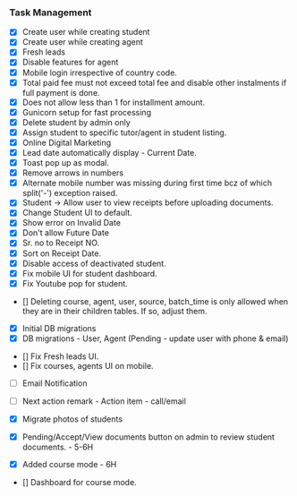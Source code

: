 ### Task Management

- [X] Create user while creating student
- [X] Create user while creating agent
- [X] Fresh leads
- [X] Disable features for agent
- [X] Mobile login irrespective of country code.
- [X] Total paid fee must not exceed total fee and disable other instalments if full payment is done.
- [X] Does not allow less than 1 for installment amount.
- [X] Gunicorn setup for fast processing
- [X] Delete student by admin only
- [X] Assign student to specific tutor/agent in student listing.
- [X] Online Digital Marketing
- [X] Lead date automatically display - Current Date.
- [X] Toast pop up as modal.
- [X] Remove arrows in numbers 
- [X] Alternate mobile number was missing during first time bcz of which split('-') exception raised.
- [X] Student -> Allow user to view receipts before uploading documents.
- [X] Change Student UI to default.
- [X] Show error on Invalid Date
- [X] Don't allow Future Date
- [X] Sr. no to Receipt NO.
- [X] Sort on Receipt Date.
- [X] Disable access of deactivated student.
- [X] Fix mobile UI for student dashboard.
- [X] Fix Youtube pop for student.
- [] Deleting course, agent, user, source, batch_time is only allowed when they are in their children tables. If so, adjust them.
- [X] Initial DB migrations
- [X] DB migrations - User, Agent (Pending - update user with phone & email)
- [] Fix Fresh leads UI.
- [] Fix courses, agents UI on mobile.
- [ ] Email Notification 
- [ ] Next action remark - Action item - call/email
- [X] Migrate photos of students

- [X] Pending/Accept/View documents button on admin to review student documents. - 5-6H
- [X] Added course mode - 6H
- [] Dashboard for course mode.